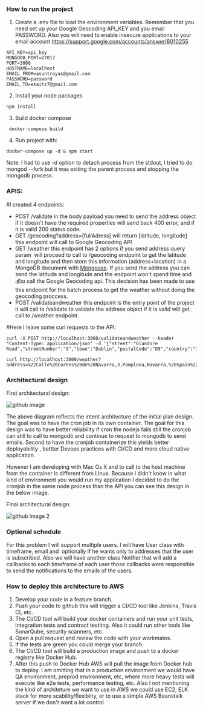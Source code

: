### How to run the project

1. Create a .env file to load the environment variables. Remember that you need set up your Google Geocoding API_KEY and you email PASSWORD. Also you will need to enable insecure applications to your email account https://support.google.com/accounts/answer/6010255

```
API_KEY=api_key
MONGODB_PORT=27017
PORT=3000
HOSTNAME=localhost
EMAIL_FROM=asuntroyas@gmail.com
PASSWORD=password
EMAIL_TO=ekaitz7@gmail.com
```

2. Install your node packages

```npm install```

3. Build docker compose

``` docker-compose build```

4. Run project with:

```docker-compose up -d & npm start```

Note: I had to use -d option to detach process from the stdout, I tried to do mongod --fork but it was exiting the parent process and stopping the mongodb process.


### APIS:


#I created 4 endpoints:

* POST /validate in the body payload you need to send the address object if it doesn't have the required properties will send back 400 error, and if it is valid 200 status code.
* GET /geocoding?address=[fullAdress] will return [latitude, longitude] this endpoint will call to Google Geocoding API
* GET /weather this endpoint has 2 options if you send address query param  will proceed to call to /geocoding endpoint to get the latitude and longitude and then store this information (address+location) in a MongoDB document with [Mongoose](https://github.com/ekaitzht/wefox/blob/master/models/address.js). If you send the address you can send the latitude and longitude and the endpoint won't spend time and 💰to call the Google Geocoding api. This decision has been made to use this endpoint for the batch process to get the weather without doing the geocoding proccess.
* POST /validateandweather this endpoint is the entry point of the project it will call to /validate to validate the address object if it is valid will get call to /weather endpoint. 

#Here I leave some curl requests to the API:

```
curl -X POST http://localhost:3000/validateandweather --header "Content-Type: application/json" -d '{"street":"Glandore Road","streetNumber":"9","town":"Dublin","postalCode":"D9","country":"Ireland"}'
```
```
curl http://localhost:3000/weather?address=%22Calle%20Cortes%20de%20Navarra,3,Pamplona,Navarra,%20Spain%22
```

### Architectural design

First architectural design:

![github image](https://drive.google.com/uc?id=1Bf1IK3G0DQSVaBt0ZiTeZMvgMLFnRLe6)

The above diagram reflects the intent architecture of the initial plan design. The goal was to have the cron job in its own container. The goal for this design was to have better reliability if cron the nodejs fails still the cronjob can still to call to mongodb and continue to request to mongodb to send emails. Second to have the cronjob containerize this yields better deployability , bettter Devops practices with CI/CD and more cloud native application.

However I am developing with Mac Os X and to call to the host machine from the container is different from Linux. Because I didn't know in what kind of environment you would run my application I decided to do the cronjob in the same node process than the API you can see this design in the below image. 

Final architectural design:

![github image 2](https://drive.google.com/uc?id=1Z76hh5SrhQQDIA5ozmUqXXN0Gq6Zd3l_)

### Optional schedule

For this problem I will support multiple users. I will have  User class with timeframe, email and  optionally if he wants only to addresses that the user is subscribed. Also we will have another class Notifier that will add a callbacks to each timeframe of each user those callbacks were responsible to send the notifications to the emails of the users.

### How to deploy this architecture to AWS

1. Develop your code in a feature branch.
2. Push your code to github this will trigger a CI/CD tool like Jenkins, Travis CI, etc.
3. The CI/CD tool will build your docker containers and run your unit tests, integration tests and contract testitng. Also it could run other tools like SonarQube, security scanners, etc.
4. Open a pull request and review the code with your workmates. 
5. If the tests are green you could merge your branch.
6. The CI/CD tool will build a production image and push to a docker registry like Docker Hub. 
7. After this push to Docker Hub AWS will pull the image from Docker hub to deploy. I am omitting that in a production environment we would have QA environment, preprod environment, etc, where more heavy tests will execute like e2e tests, performance testing, etc. Also I not mentioning the kind of architeture we want to use in AWS we could use EC2, ELK stack for more scability/flexibilty, or to use a simple AWS Beanstalk server if we don't want a lot control.
